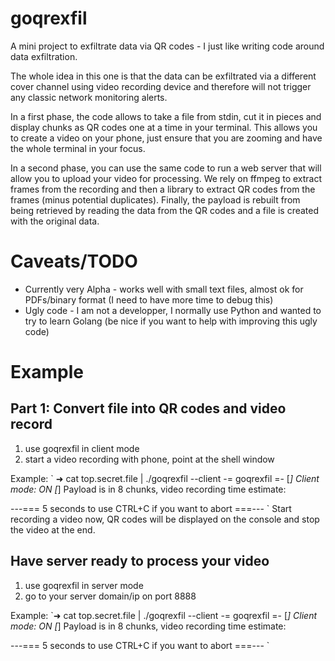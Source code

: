 # goqrexfil
 A mini project to exfiltrate data via QR codes - I just like writing code around data exfiltration. 
 
 The whole idea in this one is that the data can be exfiltrated via a different cover channel using video recording device and therefore will not trigger any classic network monitoring alerts.
 
 In a first phase, the code allows to take a file from stdin, cut it in pieces and display chunks as QR codes one at a time in your terminal. This allows you to create a video on your phone, just ensure that you are zooming and have the whole terminal in your focus.
 
 In a second phase, you can use the same code to run a web server that will allow you to upload your video for processing. We rely on ffmpeg to extract frames from the recording and then a library to extract QR codes from the frames (minus potential duplicates). Finally, the payload is rebuilt from being retrieved by reading the data from the QR codes and a file is created with the original data.
 
# Caveats/TODO
* Currently very Alpha - works well with small text files, almost ok for PDFs/binary format (I need to have more time to debug this)
* Ugly code - I am not a developper, I normally use Python and wanted to try to learn Golang (be nice if you want to help with improving this ugly code)
 
# Example
## Part 1: Convert file into QR codes and video record
1. use goqrexfil in client mode 
2. start a video recording with phone, point at the shell window

Example:
`
➜ cat top.secret.file | ./goqrexfil --client
-= goqrexfil =-
[*] Client mode: ON
[*] Payload is in 8 chunks, video recording time estimate:


---=== 5 seconds to use CTRL+C if you want to abort ===---
`
Start recording a video now, QR codes will be displayed on the console and stop the video at the end.

## Have server ready to process your video
1. use goqrexfil in server mode
2. go to your server domain/ip on port 8888

Example:
`➜ cat top.secret.file | ./goqrexfil --client
-= goqrexfil =-
[*] Client mode: ON
[*] Payload is in 8 chunks, video recording time estimate:


---=== 5 seconds to use CTRL+C if you want to abort ===---
`
